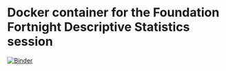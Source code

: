 # Docker container for the Foundation Fortnight Descriptive Statistics session

[![Binder](https://mybinder.org/badge_logo.svg)](https://mybinder.org/v2/gh/stats-ucl/descriptive-statistics/main?urlpath=rstudio)



